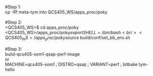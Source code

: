 #Step 1:<br />
	cp -Rf meta-tym into QCS405_WS/apps_proc/poky <br />
<br />
#Step 2:<br />
	<QCS405_WS>$ cd apps_proc/poky<br />
	<QCS405_WS>/apps_proc/poky$export SHELL=/bin/bash<br />
	<QCS405_WS>/apps_proc/poky$source build/conf/set_bb_env.sh<br />
<br />
#Step 3:<br />
	build-qcs405-som1-qsap-perf-image<br />
or<br />
	MACHINE=qcs405-som1 ; DISTRO=qsap ; VARIANT=perf  ; bitbake tym-hello<br />
<br />
  
